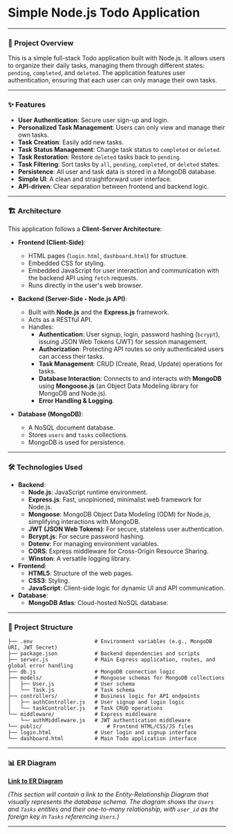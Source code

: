 # Simple Node.js Todo Application

---

### 📝 Project Overview

This is a simple full-stack Todo application built with Node.js. It allows users to organize their daily tasks, managing them through different states: `pending`, `completed`, and `deleted`. The application features user authentication, ensuring that each user can only manage their own tasks.

---

### ✨ Features

* **User Authentication**: Secure user sign-up and login.
* **Personalized Task Management**: Users can only view and manage their own tasks.
* **Task Creation**: Easily add new tasks.
* **Task Status Management**: Change task status to `completed` or `deleted`.
* **Task Restoration**: Restore `deleted` tasks back to `pending`.
* **Task Filtering**: Sort tasks by `all`, `pending`, `completed`, or `deleted` states.
* **Persistence**: All user and task data is stored in a MongoDB database.
* **Simple UI**: A clean and straightforward user interface.
* **API-driven**: Clear separation between frontend and backend logic.

---

### 🏗️ Architecture

This application follows a **Client-Server Architecture**:

* **Frontend (Client-Side)**:
    * HTML pages (`login.html`, `dashboard.html`) for structure.
    * Embedded CSS for styling.
    * Embedded JavaScript for user interaction and communication with the backend API using `fetch` requests.
    * Runs directly in the user's web browser.

* **Backend (Server-Side - Node.js API)**:
    * Built with **Node.js** and the **Express.js** framework.
    * Acts as a RESTful API.
    * Handles:
        * **Authentication**: User signup, login, password hashing (`bcrypt`), issuing JSON Web Tokens (JWT) for session management.
        * **Authorization**: Protecting API routes so only authenticated users can access their tasks.
        * **Task Management**: CRUD (Create, Read, Update) operations for tasks.
        * **Database Interaction**: Connects to and interacts with **MongoDB** using **Mongoose.js** (an Object Data Modeling library for MongoDB and Node.js).
        * **Error Handling & Logging**.

* **Database (MongoDB)**:
    * A NoSQL document database.
    * Stores `users` and `tasks` collections.
    * MongoDB is used for persistence.

---

### 🛠️ Technologies Used

* **Backend**:
    * **Node.js**: JavaScript runtime environment.
    * **Express.js**: Fast, unopinioned, minimalist web framework for Node.js.
    * **Mongoose**: MongoDB Object Data Modeling (ODM) for Node.js, simplifying interactions with MongoDB.
    * **JWT (JSON Web Tokens)**: For secure, stateless user authentication.
    * **Bcrypt.js**: For secure password hashing.
    * **Dotenv**: For managing environment variables.
    * **CORS**: Express middleware for Cross-Origin Resource Sharing.
    * **Winston**: A versatile logging library.
* **Frontend**:
    * **HTML5**: Structure of the web pages.
    * **CSS3**: Styling.
    * **JavaScript**: Client-side logic for dynamic UI and API communication.
* **Database**:
    * **MongoDB Atlas**: Cloud-hosted NoSQL database.

---

### 📂 Project Structure

```
├── .env                    # Environment variables (e.g., MongoDB URI, JWT Secret)
├── package.json            # Backend dependencies and scripts
├── server.js               # Main Express application, routes, and global error handling
├── db.js                   # MongoDB connection logic
├── models/                 # Mongoose schemas for MongoDB collections
│   ├── User.js             # User schema
│   └── Task.js             # Task schema
├── controllers/            # Business logic for API endpoints
│   ├── authController.js   # User signup and login logic
│   └── taskController.js   # Task CRUD operations
└── middleware/             # Express middleware
    └── authMiddleware.js   # JWT authentication middleware
└── public/                     # Frontend HTML/CSS/JS files
├── login.html              # User login and signup interface
└── dashboard.html          # Main Todo application interface
```

---

### 📊 ER Diagram

[**Link to ER Diagram**]()

*(This section will contain a link to the Entity-Relationship Diagram that visually represents the database schema. The diagram shows the `Users` and `Tasks` entities and their one-to-many relationship, with `user_id` as the foreign key in `Tasks` referencing `Users`.)*

---